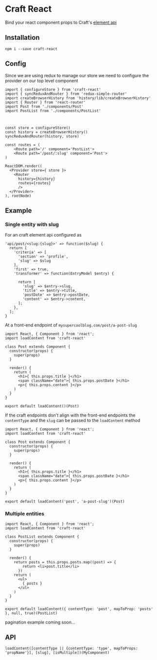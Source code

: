 # Craft React

Bind your react component props to Craft's [element api](https://github.com/pixelandtonic/ElementAPI)

## Installation
`npm i --save craft-react`


## Config
Since we are using redux to manage our store we need to configure the provider on our top level component
```
import { configureStore } from 'craft-react'
import { syncReduxAndRouter } from 'redux-simple-router'
import createBrowserHistory from 'history/lib/createBrowserHistory'
import { Router } from 'react-router'
import Post from './components/Post'
import PostList from './components/PostList'



const store = configureStore()
const history = createBrowserHistory()
syncReduxAndRouter(history, store)

const routes = (
    <Route path='/' component='PostList'>
    <Route path='/post/:slug' component='Post'>
)

ReactDOM.render((
  <Provider store={ store }>
    <Router
      history={history}
      routes={routes}
      />
  </Provider>
), rootNode)
```

## Example

### Single entity with slug
For an craft element api configured as
```
'api/post/<slug:{slug}>' => function($slug) {
  return [
    'criteria' => [
      'section' => 'profile',
      'slug' => $slug
    ],
    'first' => true,
    'transformer' => function(EntryModel $entry) {

      return [
        'slug' => $entry->slug,
        'title' => $entry->title,
        'postDate' => $entry->postDate,
        'content' => $entry->content,
      ];
    },
  ];
}
```

At a front-end endpoint of `mysupercoolblog.com/post/a-post-slug`
```
import React, { Component } from 'react';
import loadContent from 'craft-react'

class Post extends Component {
  constructor(props) {
    super(props)
  }

  render() {
    return (
      <h1>{ this.props.title }</h1>
      <span className="date">{ this.props.postDate }</h1>
      <p>{ this.props.content }</p>
    )
  }
}

export default loadContent()(Post)
```

If the craft endpoints don't align with the front-end endpoints the `contentType` and the `slug` can be passed to the `loadContent` method
```
import React, { Component } from 'react';
import loadContent from 'craft-react'

class Post extends Component {
  constructor(props) {
    super(props)
  }

  render() {
    return (
      <h1>{ this.props.title }</h1>
      <span className="date">{ this.props.postDate }</h1>
      <p>{ this.props.content }</p>
    )
  }
}

export default loadContent('post', 'a-post-slug')(Post)
```

### Multiple entities

```
import React, { Component } from 'react';
import loadContent from 'craft-react'

class PostList extends Component {
  constructor(props) {
    super(props)
  }

  render() {
    return posts = this.props.posts.map((post) => {
        return <li>post.title</li>
      })
    return (
      <ul>
        { posts }
      </ul>
    )
  }
}

export default loadContent({ contentType: 'post', mapToProp: 'posts' }, null, true)(PostList)
```
pagination example coming soon...


## API
`loadContent([contentType || {contentType: 'type', mapToProps: 'propName'}], [slug], [isMultiple])(MyComponent)`
